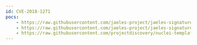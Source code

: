```yaml
---
id: CVE-2018-1271
pocs:
    - https://raw.githubusercontent.com/jaeles-project/jaeles-signatures/master/cves/spring-lfi.yaml
    - https://raw.githubusercontent.com/jaeles-project/jaeles-signatures/master/cves/spring-mvc-path-traversal-cve-2018-1271.yaml
    - https://raw.githubusercontent.com/projectdiscovery/nuclei-templates/master/cves/CVE-2018-1271.yaml
---
```

